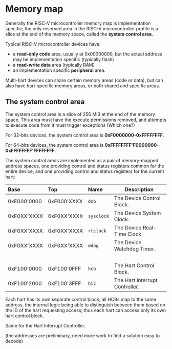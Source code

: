 # Memory map

Generally the RISC-V microcontroller memory map is implementation specific; the only reserved area 
in the RISC-V microcontroller profile is a slice at the end of the memory space, called the 
**system control area**. 

Typical RISC-V microcontroller devices have:

- a **read-only code** area, usually at 0x00000000, but the actual address may be implementation 
specific (typically flash)
- a **read-write data** area (typically RAM)
- an implementation specific **peripheral** area.

Multi-hart devices can share certain memory areas (code or data), but can also have hart-specific 
memory areas, or both shared and specific areas.

## The system control area

The system control area is a slice of 256 MiB at the end of the memory space. This area 
must have the execute permissions removed, and attempts to execute code from it must trigger 
exceptions (Which one?)

For 32-bits devices, the system control area is **0xF0000000-0xFFFFFFFF**.

For 64-bits devices, the system control area is **0xFFFFFFFF'F0000000-0xFFFFFFFF'FFFFFFFF**.

The system control areas are implemented as a pair of memory-mapped address spaces, one providing control and status registers common for the entire 
device, and one providing control and status registers for the current hart:

| Base | Top | Name | Description |
|:-----|:----|:-----|-------------|
| 0xF000'0000 | 0xF000'XXXX | `dcb` | The Device Control Block. |
| 0xF0XX'XXXX | 0xF0XX'XXXX | `sysclock` | The Device System Clock. |
| 0xF0XX'XXXX | 0xF0XX'XXXX | `rtclock` | The Device Real-Time Clock. |
| 0xF0XX'XXXX | 0xF0XX'XXXX | `wdog` | The Device Watchdog Timer. |
| | | | |
| 0xF100'0000 | 0xF100'0FFF | `hcb` | The Hart Control Block. |
| 0xF100'2000 | 0xF100'3FFF | `hic` | The Hart Interrupt Controller. |

Each hart has its own separate control block; all HCBs map to the same address, the internal 
logic being able to distinguish between them based on the ID of the hart requesting access;
thus each hart can access only its own hart control block. 

Same for the Hart Interrupt Controller.

(the addresses are preliminary, need more work to find a solution easy to decode)
